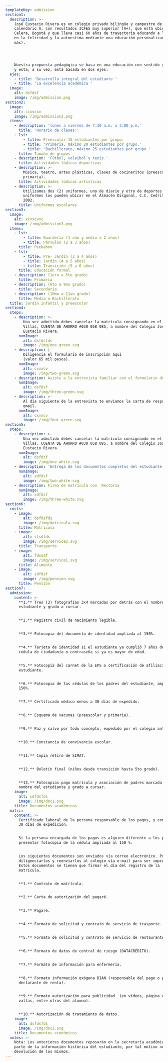 ```yaml
---
templateKey: admission
section1:
  description: >-
    José Eustacio Rivera es un colegio privado bilingüe y campestre de
    calendario A, con resultados ICFES muy superior (A+), que está ubicado en la
    Calera, Bogotá y que lleva casi 60 años de trayectoria educando a los niños
    en la felicidad y la autoestima mediante una educación personalizada. (ver
    más).




    Nuestra propuesta pedagógica se basa en una educación con sentido y alegría,
    y esta, a su vez, está basada en dos ejes:
  ejes:
    - title: 'Desarrollo integral del estudiante '
    - title: 'La excelencia académica '
  image:
    alt: dsfdsf
    image: /img/admission.png
section2:
  image:
    alt: ccxvcxv
    image: /img/admission2.png
  items:
    - description: 'lunes a viernes de 7:30 a.m. a 3:00 p.m.'
      title: 'Horario de clases:'
    - lst:
        - title: Preescolar 15 estudiantes por grupo.
        - title: 'Primaria, máximo 20 estudiantes por grupo.'
        - title: 'Bachillerato, máximo 25 estudiantes por grupo.'
      title: Tamaño de grupos
    - description: 'Fútbol, voleibol y tenis.'
      title: Actividades lúdicas deportivas
    - description: >-
        Música, teatro, artes plásticas, clases de cocineritos (preescolar y
        primaria).
      title: Actividades lúdicas artísticas
    - description: >-
        Utilizamos dos (2) uniformes, uno de diario y otro de deportes. Los
        uniformes los pueden ubicar en el Almacén Disgonal, C.C. Cedritos, local
        2002.
      title: Uniformes escolares
section3:
  image:
    alt: xcvxcvxc
    image: /img/admission3.png
  items:
    - lst:
        - title: Guardería (1 año y medio a 2 años)
        - title: Párvulos (2 a 3 años)
      title: Peekaboo
    - lst:
        - title: Pre- Jardín (3 a 4 años)
        - title: Jardín (4 a 5 años)
        - title: Transición (5 a 6 años)
      title: Educación formal
    - description: (1ero a 5to grado)
      title: Primaria
    - description: (6to a 9no grado)
      title: Secundaría
    - description: (10mo a 11vo grado)
      title: Media o Bachillerato
  title: Jardín infantil y preescolar
section4:
  steps:
    - description: >-
        Una vez admitido debes cancelar la matrícula consignando en el Banco Av.
        Villas, CUENTA DE AHORRO #030 058 085, a nombre del Colegio José
        Eustacio Rivera. 
      numImage:
        alt: dsfdsfds
        image: /img/one-green.svg
    - description: |-
        Diligencia el formulario de inscripción aquí 
        (valor 65 mil pesos). 
      numImage:
        alt: cxvxcv
        image: /img/two-green.svg
    - description: Asiste a la entrevista familiar con el formulario de inscripción.
      numImage:
        alt: dsfdsf
        image: /img/three-green.svg
    - description: >-
        Al día siguiente de la entrevista te enviamos la carta de respuesta vía
        email.
      numImage:
        alt: cxvxcv
        image: /img/four-green.svg
section5:
  steps:
    - description: >-
        Una vez admitido debes cancelar la matrícula consignando en el Banco Av.
        Villas, CUENTA DE AHORRO #030 058 085, a nombre del Colegio José
        Eustacio Rivera. 
      numImage:
        alt: dsfdsf
        image: /img/one-white.svg
    - description: 'Entrega de los documentos completos del estudiante. '
      numImage:
        alt: sdfdsf
        image: /img/two-white.svg
    - description: Firma de matrícula con  Rectoría
      numImage:
        alt: sdfdsf
        image: /img/three-white.svg
section6:
  costs:
    - image:
        alt: dsfdsfds
        image: /img/matricula.svg
      title: Matricula
    - image:
        alt: sfsdfds
        image: /img/service2.svg
      title: Transporte
    - image:
        alt: fdssdf
        image: /img/service1.svg
      title: Alimento
    - image:
        alt: sdfdsf
        image: /img/pension.svg
      title: Pensión
section7:
  admission:
    content: >-
      **1.** Tres (3) fotografías 3x4 marcadas por detrás con el nombre del
      estudiante y grado a cursar.


      **2.** Registro civil de nacimiento legible.


      **3.** Fotocopia del documento de identidad ampliada al 150%.


      **4.** Tarjeta de identidad si el estudiante ya cumplió 7 años de edad, y
      cédula de ciudadanía o contraseña si ya es mayor de edad.


      **5.** Fotocopia del carnet de la EPS o certificación de afiliación del
      estudiante.


      **6.** Fotocopia de las cédulas de los padres del estudiante, ampliada al
      150%.


      **7.** Certificado médico menos a 30 dias de expedido.


      **8.** Esquema de vacunas (preescolar y primaria).


      **9.** Paz y salvo por todo concepto, expedido por el colegio anterior.


      **10.** Constancia de convivencia escolar.


      **11.** Copia retiro de SIMAT.


      **12.** Boletín final (niños desde transición hasta 5to grado).


      **13.** Fotocopias pago matrícula y asociación de padres marcada con el
      nombre del estudiante y grado a cursar.
    image:
      alt: sdfdsfds
      image: /img/doc1.svg
    title: Documentos académicos
  matri:
    content: >-
      Certificado laboral de la persona responsable de los pagos, y con menos de
      30 días de expedición.


      Si la persona encargada de los pagos es alguien diferente a los padres,
      presentar fotocopia de la cédula ampliada al 150 %. 


      Los siguientes documentos son enviados vía correo electrónico. Por favor
      diligenciarlos y reenviarlos al colegio vía e-mail para ser impresos.
      Estos documentos se tienen que firmar el día del registro de la
      matrícula. 


      **1.** Contrato de matrícula.


      **2.** Carta de autorización del pagaré.


      **3.** Pagaré. 


      **4.** Formato de solicitud y contrato de servicio de trasporte. 


      **5.** Formato de solicitud y contrato de servicio de restaurante. 


      **6.** Formato de datos de central de riesgo (DATACRÉDITO).


      **7.** Formato de información para enfermería.


      **8.** Formato información exógena DIAN (responsable del pago o padre
      declarante de renta).


      **9.** Formato autorización para publicidad  (en vídeos, página web,
      vallas, entre otros del alumno). 


      **10.** Autorización de tratamiento de datos.
    image:
      alt: dsfdsfds
      image: /img/doc2.svg
    title: Documentos económicos
  notes: >-
    Nota: Los anteriores documentos reposarán en la secretaría académica como
    parte de la información histórica del estudiante, por tal motivo no se hará
    devolución de los mismos.
---
```


